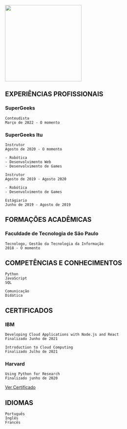 <img src="https://i.ibb.co/MGGPfkX/Novo-Projeto.png" width="250"/>

## EXPERIÊNCIAS PROFISSIONAIS

### SuperGeeks

```
Conteudista
Março de 2022 - O momento
```

### SuperGeeks Itu

```
Instrutor
Agosto de 2020 - O momento

- Robótica
- Desenvolvimento Web
- Desenvolvimento de Games
```

```
Instrutor
Agosto de 2019 - Agosto 2020

- Robótica
- Desenvolvimento de Games
```

```
Estágiario
Junho de 2019 - Agosto de 2019
```

## FORMAÇÕES ACADÊMICAS

### Faculdade de Tecnologia de São Paulo

```
Tecnologo, Gestão da Tecnologia da Informação
2018 - O momento
```

## COMPETÊNCIAS E CONHECIMENTOS

```
Python
JavaScript
SQL
```

```
Comunicação
Didática
```

## CERTIFICADOS


### IBM

```
Developing Cloud Applications with Node.js and React
Finalizado Junho de 2021
```

```
Introduction to Cloud Computing
Finalizado Julho de 2021
```

### Harvard

```
Using Python for Research
Finalizado junho de 2020
```

[Ver Certificado](https://courses.edx.org/certificates/c47efaf478954aa9b9e71bbf49d9a691)


## IDIOMAS

```
Português
Inglês
Francês
```
